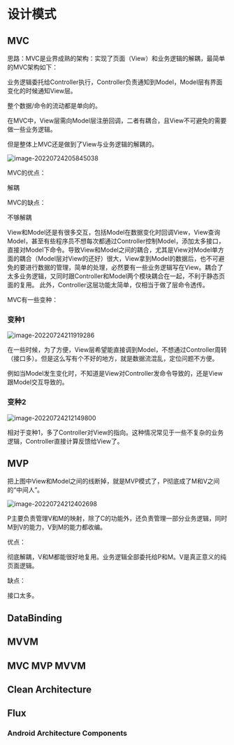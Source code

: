 # 设计模式

## MVC

思路：MVC是业界成熟的架构：实现了页面（View）和业务逻辑的解耦，最简单的MVC架构如下：

业务逻辑委托给Controller执行，Controller负责通知到Model，Model层有界面变化的时候通知View层。

整个数据/命令的流动都是单向的。

在MVC中，View层需向Model层注册回调，二者有耦合，且View不可避免的需要做一些业务逻辑。

但是整体上MVC还是做到了View与业务逻辑的解耦的。

![image-20220724205845038](D:\git\note_md_files\images\image-20220724205845038.png)

MVC的优点：

解耦

MVC的缺点：

不够解耦

View和Model还是有很多交互，包括Model在数据变化时回调View，View查询Model，甚至有些程序员不想每次都通过Controller控制Model，添加太多接口，直接对Model下命令。导致View和Model之间的耦合，尤其是View对Model单方面的耦合（Model层对View的还好）很大，View拿到Model的数据后，也不可避免的要进行数据的管理，简单的处理，必然要有一些业务逻辑写在View。耦合了太多业务逻辑，又同时跟Controller和Model两个模块耦合在一起，不利于静态页面的复用。
此外，Controller这层功能太简单，仅相当于做了层命令透传。

MVC有一些变种：

### 变种1

![image-20220724211919286](D:\git\note_md_files\images\image-20220724211919286.png)

在一些时候，为了方便，View层希望能直接调到Model，不想通过Controller周转（接口多）。但是这么写有个不好的地方，就是数据流混乱，定位问题不方便。

例如当Model发生变化时，不知道是View对Controller发命令导致的，还是View跟Model交互导致的。

### 变种2

![image-20220724212149800](D:\git\note_md_files\images\image-20220724212149800.png)

相对于变种1，多了Controller对View的指向。这种情况常见于一些不复杂的业务逻辑，Controller直接计算反馈给View了。

## MVP

把上图中View和Model之间的线断掉，就是MVP模式了，P彻底成了M和V之间的“中间人”。

![image-20220724212402698](D:\git\note_md_files\images\image-20220724212402698.png)

P主要负责管理V和M的映射，除了C的功能外，还负责管理一部分业务逻辑，同时M到V的能力，V到M的能力都收编。

优点：

彻底解耦，V和M都能很好地复用。业务逻辑全部委托给P和M。V是真正意义的纯页面逻辑。

缺点：

接口太多。



## DataBinding

## MVVM

## MVC MVP MVVM



## Clean Architecture

## Flux

### Android Architecture Components